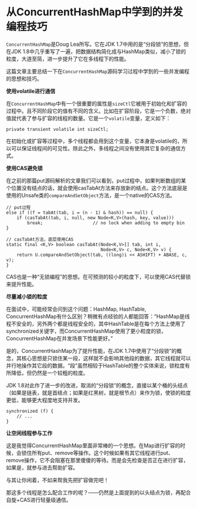 # 从ConcurrentHashMap中学到的并发编程技巧

`ConcurrentHashMap`是Doug Lea所写。它在JDK 1.7中用的是“分段锁”的思想，但在JDK 1.8中几乎重写了一遍，把数据结构简化成与HashMap类似，减小了锁的粒度，大道至简，进一步提升了它在多线程下的性能。

这篇文章主要总结一下在`ConcurrentHashMap`源码学习过程中学到的一些并发编程的思想和技巧。

**使用volatile进行通信**

在`ConcurrentHashMap`中有一个很重要的属性是`sizeCtl`它被用于初始化和扩容的过程中。且不同阶段它的值有不同的含义。比如在扩容阶段，它是一个负数，绝对值就代表了参与扩容的线程的数量。它是一个`volatile`变量，定义如下：

```
private transient volatile int sizeCtl;
```

在初始化或扩容等过程中，多个线程都会用到这个变量，它本身是volatile的，所以可以保证线程间的可见性。除此之外，多线程之间没有使用其它复杂的通信方式。

**使用CAS避免锁**

在之前的那篇put源码解析的文章我们可以看到，put过程中，如果判断数组的某个位置没有结点的话，就会使用casTabAt方法来存放新的结点。这个方法底层是使用的Unsafe类的`compareAndSetObject`方法，是一个native的CAS方法。

```
// put过程
else if ((f = tabAt(tab, i = (n - 1) & hash)) == null) {
    if (casTabAt(tab, i, null, new Node<K,V>(hash, key, value)))
        break;                   // no lock when adding to empty bin
}

// casTabAt方法，底层使用CAS
static final <K,V> boolean casTabAt(Node<K,V>[] tab, int i,
                                    Node<K,V> c, Node<K,V> v) {
    return U.compareAndSetObject(tab, ((long)i << ASHIFT) + ABASE, c, v);
}
```

CAS也是一种“无锁编程”的思想。在可预测的较小的粒度下，可以使用CAS代替锁来提升性能。

**尽量减小锁的粒度**

在面试中，可能经常会问到这个问题：HashMap, HashTable, ConcurrentHashMap有什么区别？稍微有点经验的人都能回答：“HashMap是线程不安全的，另外两个都是线程安全的，其中HashTable是在每个方法上使用了synchronized关键字，而ConcurrentHashMap使用了更小粒度的锁，ConcurrentHashMap在并发场景下性能更好。”

是的，ConcurrentHashMap为了提升性能，在JDK 1.7中使用了“分段锁”的概念，其核心思想是只锁住某一段，这样就不会影响其他段的数据，其它线程就可以并行地操作其它段的数据。“段”虽然相较于HashTable的整个实体来说，锁粒度有所降低，但仍然是一个较粗的粒度。

JDK 1.8对此作了进一步的改进，取消的“分段锁”的概念，直接以某个桶的头结点（如果是链表，就是首结点；如果是红黑树，就是根节点）来作为锁，使锁的粒度更低，能够更大程度地支持并发。

```
synchronized (f) {
    // ...
}
```

**让空闲线程参与工作**

这是我觉得ConcurrentHashMap里面非常棒的一个思想。在Map进行扩容的时候，会锁住所有put、remove等操作。这个时候如果有其它线程进行put、remove操作，它不会阻塞在那里傻傻的等待。而是会先检查是否正在进行扩容，如果是，就参与进去帮助扩容。

与其让你闲着，不如来帮我先把扩容做完吧！

那这多个线程是怎么配合工作的呢？——仍然是上面提到的以头结点为锁，再配合自旋+CAS进行轻量级通信。
